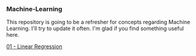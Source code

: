 ### Machine-Learning

This repository is going to be a refresher for concepts regarding Machine Learning. I'll try to update it often. I'm glad if you find something useful here.

[01 - Linear Regression](https://github.com/CCardeliquio/Machine-Learning/blob/main/Linear-Regression.ipynb)
